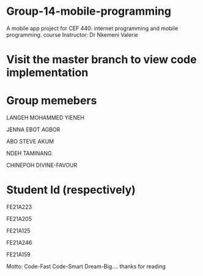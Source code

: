 # Group-14-mobile-programming
A mobile app project for CEF 440: internet programming and mobile programming.
course Instructor: Dr Nkemeni Valerie

# Visit the master branch to view code implementation


# Group memebers
LANGEH MOHAMMED YIENEH 

JENNA EBOT AGBOR

ABO STEVE AKUM

NDEH TAMINANG

CHINEPOH DIVINE-FAVOUR


# Student Id (respectively)
FE21A223

FE21A205

FE21A125

FE21A246

FE21A159



Motto: Code-Fast Code-Smart Dream-Big....
thanks for reading
